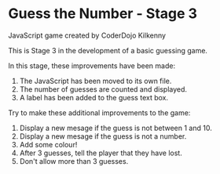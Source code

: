# Guess the Number - Stage 3
JavaScript game created by CoderDojo Kilkenny

This is Stage 3 in the development of a basic guessing game.

In this stage, these improvements have been made:

1. The JavaScript has been moved to its own file.
2. The number of guesses are counted and displayed.
3. A label has been added to the guess text box.

Try to make these additional improvements to the game:

1. Display a new mesage if the guess is not between 1 and 10.
2. Display a new mesage if the guess is not a number.
3. Add some colour!
4. After 3 guesses, tell the player that they have lost.
5. Don't allow more than 3 guesses.

